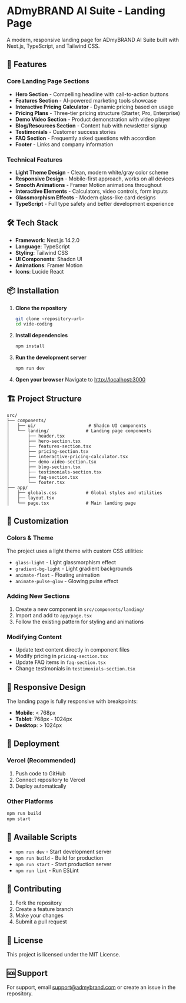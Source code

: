 # ADmyBRAND AI Suite - Landing Page

A modern, responsive landing page for ADmyBRAND AI Suite built with Next.js, TypeScript, and Tailwind CSS.

## 🚀 Features

### Core Landing Page Sections
- **Hero Section** - Compelling headline with call-to-action buttons
- **Features Section** - AI-powered marketing tools showcase
- **Interactive Pricing Calculator** - Dynamic pricing based on usage
- **Pricing Plans** - Three-tier pricing structure (Starter, Pro, Enterprise)
- **Demo Video Section** - Product demonstration with video player
- **Blog/Resources Section** - Content hub with newsletter signup
- **Testimonials** - Customer success stories
- **FAQ Section** - Frequently asked questions with accordion
- **Footer** - Links and company information

### Technical Features
- **Light Theme Design** - Clean, modern white/gray color scheme
- **Responsive Design** - Mobile-first approach, works on all devices
- **Smooth Animations** - Framer Motion animations throughout
- **Interactive Elements** - Calculators, video controls, form inputs
- **Glassmorphism Effects** - Modern glass-like card designs
- **TypeScript** - Full type safety and better development experience

## 🛠️ Tech Stack

- **Framework**: Next.js 14.2.0
- **Language**: TypeScript
- **Styling**: Tailwind CSS
- **UI Components**: Shadcn UI
- **Animations**: Framer Motion
- **Icons**: Lucide React

## 📦 Installation

1. **Clone the repository**
   ```bash
   git clone <repository-url>
   cd vide-coding
   ```

2. **Install dependencies**
   ```bash
   npm install
   ```

3. **Run the development server**
   ```bash
   npm run dev
   ```

4. **Open your browser**
   Navigate to [http://localhost:3000](http://localhost:3000)

## 🏗️ Project Structure

```
src/
├── components/
│   ├── ui/                    # Shadcn UI components
│   └── landing/              # Landing page components
│       ├── header.tsx
│       ├── hero-section.tsx
│       ├── features-section.tsx
│       ├── pricing-section.tsx
│       ├── interactive-pricing-calculator.tsx
│       ├── demo-video-section.tsx
│       ├── blog-section.tsx
│       ├── testimonials-section.tsx
│       ├── faq-section.tsx
│       └── footer.tsx
├── app/
│   ├── globals.css           # Global styles and utilities
│   ├── layout.tsx
│   └── page.tsx              # Main landing page
```

## 🎨 Customization

### Colors & Theme
The project uses a light theme with custom CSS utilities:
- `glass-light` - Light glassmorphism effect
- `gradient-bg-light` - Light gradient backgrounds
- `animate-float` - Floating animation
- `animate-pulse-glow` - Glowing pulse effect

### Adding New Sections
1. Create a new component in `src/components/landing/`
2. Import and add to `app/page.tsx`
3. Follow the existing pattern for styling and animations

### Modifying Content
- Update text content directly in component files
- Modify pricing in `pricing-section.tsx`
- Update FAQ items in `faq-section.tsx`
- Change testimonials in `testimonials-section.tsx`

## 📱 Responsive Design

The landing page is fully responsive with breakpoints:
- **Mobile**: < 768px
- **Tablet**: 768px - 1024px
- **Desktop**: > 1024px

## 🚀 Deployment

### Vercel (Recommended)
1. Push code to GitHub
2. Connect repository to Vercel
3. Deploy automatically

### Other Platforms
```bash
npm run build
npm start
```

## 📄 Available Scripts

- `npm run dev` - Start development server
- `npm run build` - Build for production
- `npm run start` - Start production server
- `npm run lint` - Run ESLint

## 🤝 Contributing

1. Fork the repository
2. Create a feature branch
3. Make your changes
4. Submit a pull request

## 📄 License

This project is licensed under the MIT License.

## 🆘 Support

For support, email support@admybrand.com or create an issue in the repository. 